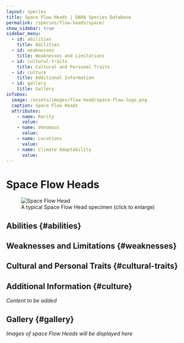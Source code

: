```yaml
---
layout: species
title: Space Flow Heads | DARA Species Database
permalink: /species/flow-heads/space/
show_sidebar: true
sidebar_menu:
  - id: abilities
    title: Abilities
  - id: weaknesses
    title: Weaknesses and Limitations
  - id: cultural-traits
    title: Cultural and Personal Traits
  - id: culture
    title: Additional Information
  - id: gallery
    title: Gallery
infobox:
  image: /assets/images/flow-head/space-flow-logo.png
  caption: Space Flow Heads
  attributes:
    - name: Rarity
      value: 
    - name: Venomous
      value: 
    - name: Locations
      value: 
    - name: Climate Adaptability
      value: 
---
```


# Space Flow Heads

<div class="species-image">
  <figure>
    <img src="{{ '/assets/images/space-example-1.png' | relative_url }}" 
         alt="Space Flow Head" 
         class="thumbnail" 
         onclick="openLightbox(this.src, this.alt)">
    <figcaption>A typical Space Flow Head specimen (click to enlarge)</figcaption>
  </figure>
</div>

## Abilities {#abilities}

## Weaknesses and Limitations {#weaknesses}

## Cultural and Personal Traits {#cultural-traits}

## Additional Information {#culture}

*Content to be added*

## Gallery {#gallery}

*Images of space Flow Heads will be displayed here*
